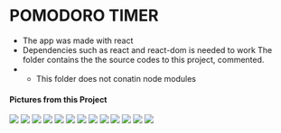 # POMODORO TIMER 
- The app was made with react
- Dependencies such as react and react-dom is needed to work
The folder contains the the source codes to this project, commented.
- - This folder does not conatin node modules

<h4>Pictures from this Project</h4>
<img  src="./public/Screenshot (75).png"/>
<img  src="./public/Screenshot (76).png"/>
<img  src="./public/Screenshot (77).png"/>
<img  src="./public/Screenshot (78).png"/>
<img  src="./public/Screenshot (79).png"/>
<img  src="./public/Screenshot (80).png"/>
<img  src="./public/Screenshot (81).png"/>
<img  src="./public/Screenshot (82).png"/>
<img  src="./public/Screenshot (83).png"/>
<img  src="./public/Screenshot (84).png"/>
<img  src="./public/Screenshot (85).png"/>
<img  src="./public/Screenshot (86).png"/>
<img  src="./public/Screenshot (87).png"/>



